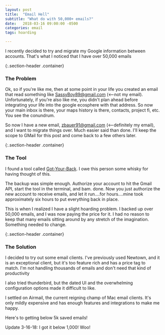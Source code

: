 ```yaml
---
layout: post
title:  "Email Hell"
subtitle: "What do with 50,000+ emails?"
date:   2018-03-16 09:00:00 -0500
categories: email
tags: hoarding

---
```


I recently decided to try and migrate my Google information between accounts. That's what I noticed that I have over 50,000 emails

{:.section-header .container}
### The Problem

Ok, so if you're like me, then at some point in your life you created an email that read something like SassyBoy89@gmail.com (<--not my email). Unfortunately, if you're also like me, you didn't plan ahead before integrating your life into the google ecosphere with that address. So now your main inbox is there, your maps history is there, contacts, project fi, etc. You see the conundrum.

So now I have a new email, zbauer91@gmail.com (<--definitely my email), and I want to migrate things over. Much easier said than done. I'll keep the scope to GMail for this post and come back to a few others later. 


{:.section-header .container}
### The Tool

I found a tool called [Got-Your-Back](https://github.com/jay0lee/got-your-back). I owe this person some whisky for having thought of this. 

The backup was simple enough. Authorize your account to hit the Gmail API, start the tool in the terminal, and bam. done. Now you just authorize the new account to receive emails, and let it run....for hours....mine took approximately six hours to put everything back in place.

This is when I realized I have a slight hoarding problem. I backed up over 50,000 emails, and I was now paying the price for it. I had no reason to keep that many emails sitting around by any stretch of the imagination. Something needed to change.

{:.section-header .container}
### The Solution

I decided to try out some email clients. I've previously used Newtown, and it is an exceptional client, but it's too feature rich and has a price tag to match. I'm not handling thousands of emails and don't need that kind of productivity

I also tried thunderbird, but the dated UI and the overwhelming configuration options made it difficult to like. 

I settled on Airmail, the current reigning champ of Mac email clients. It's only mildly expensive and has enough features and integrations to make me happy.

Here's to getting below 5k saved emails!


Update 3-16-18: I got it below 1,000! Woo!
